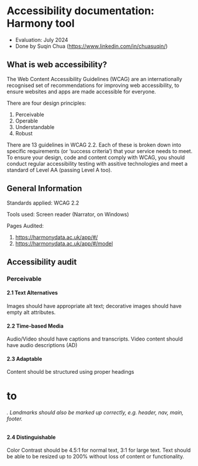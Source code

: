 # Accessibility documentation: Harmony tool
- Evaluation: July 2024
- Done by Suqin Chua (https://www.linkedin.com/in/chuasuqin/)

## What is web accessibility?
The Web Content Accessibility Guidelines (WCAG) are an internationally recognised set of recommendations for improving web accessibility, to ensure websites and apps are made accessible for everyone.

There are four design principles:
1. Perceivable
2. Operable
3. Understandable
4. Robust

There are 13 guidelines in WCAG 2.2. Each of these is broken down into specific requirements (or ‘success criteria’) that your service needs to meet. To ensure your design, code and content comply with WCAG, you should conduct regular accessibility testing with assitive technologies and meet a standard of Level AA (passing Level A too).

## General Information
Standards applied: WCAG 2.2

Tools used: Screen reader (Narrator, on Windows)

Pages Audited:
1. https://harmonydata.ac.uk/app/#/
2. https://harmonydata.ac.uk/app/#/model

## Accessibility audit
### Perceivable
#### 2.1 Text Alternatives
Images should have appropriate alt text; decorative images should have empty alt attributes.

#### 2.2 Time-based Media
Audio/Video should have captions and transcripts. Video content should have audio descriptions (AD)

#### 2.3 Adaptable
Content should be structured using proper headings <h1> to <h6>. Landmarks should also be marked up correctly, e.g. header, nav, main, footer.
#### 2.4 Distinguishable
Color Contrast should be 4.5:1 for normal text, 3:1 for large text. Text should be able to be resized up to 200% without loss of content or functionality.



